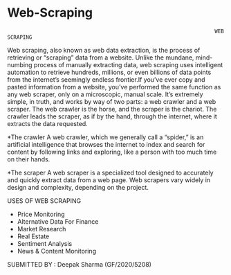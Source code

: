 # Web-Scraping
                                                                       WEB SCRAPING

Web scraping, also known as web data extraction, is the process of retrieving or “scraping” data from a website. Unlike the mundane, mind-numbing process of manually extracting data, web scraping uses intelligent automation to retrieve hundreds, millions, or even billions of data points from the internet’s seemingly endless frontier.If you’ve ever copy and pasted information from a website, you’ve performed the same function as any web scraper, only on a microscopic, manual scale.
It’s extremely simple, in truth, and works by way of two parts: a web crawler and a web scraper. The web crawler is the horse, and the scraper is the chariot. The crawler leads the scraper, as if by the hand, through the internet, where it extracts the data requested.

*The crawler
A web crawler, which we generally call a “spider,” is an artificial intelligence that browses the internet to index and search for content by following links and exploring, like a person with too much time on their hands.

*The scraper
A web scraper is a specialized tool designed to accurately and quickly extract data from a web page. Web scrapers vary widely in design and complexity, depending on the project.

USES OF WEB SCRAPING 
* Price Monitoring
* Alternative Data For Finance
* Market Research
* Real Estate
* Sentiment Analysis
* News & Content Monitoring


SUBMITTED BY : Deepak Sharma (GF/2020/5208)
